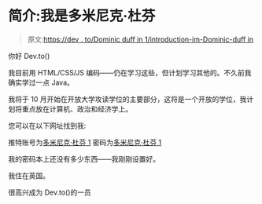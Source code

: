 # 简介:我是多米尼克·杜芬

> 原文:[https://dev . to/Dominic duff in 1/introduction-im-Dominic-duff in](https://dev.to/dominicduffin1/introduction-im-dominic-duffin)

你好 Dev.to()

我目前用 HTML/CSS/JS 编码——仍在学习这些，但计划学习其他的。不久前我确实学过一点 Java。

我将于 10 月开始在开放大学攻读学位的主要部分，这将是一个开放的学位，我计划将重点放在计算机、政治和经济学上。

您可以在以下网址找到我:

推特账号为[多米尼克·杜芬 1](https://twitter.com/DominicDuffin1)
密码为[多米尼克·杜芬 1](https://codepen.io/dominicduffin1/)

我的密码本上还没有多少东西——我刚刚设置好。

我住在英国。

很高兴成为 Dev.to()的一员